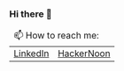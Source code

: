 ### Hi there 👋

<center>
<table>
  <tbody>
    <thead><tr><td colspan=2>
    📫 How to reach me:
    </span>
    </td></tr></thead>
    <tr class="odd">
    <td style="text-align: center;"><a href="https://www.linkedin.com/in/ivanlemeshev/">LinkedIn</a></td>
    <td style="text-align: center;"><a href="https://hackernoon.com/u/ivanlemeshev">HackerNoon</a></td>
    </tr>
  </tbody>
</table>

<!--
**ivanlemeshev/ivanlemeshev** is a ✨ _special_ ✨ repository because its `README.md` (this file) appears on your GitHub profile.

Here are some ideas to get you started:

- 🔭 I’m currently working on ...
- 🌱 I’m currently learning ...
- 👯 I’m looking to collaborate on ...
- 🤔 I’m looking for help with ...
- 💬 Ask me about ...
- 📫 How to reach me: ...
- 😄 Pronouns: ...
- ⚡ Fun fact: ...
-->
